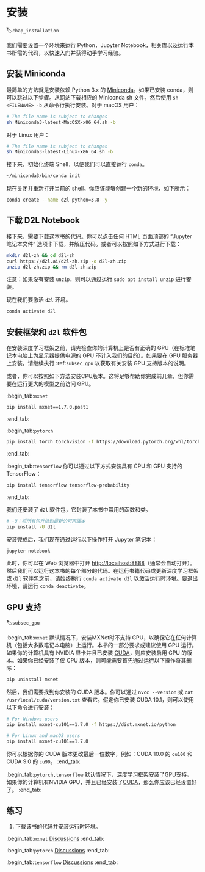 # 安装
:label:`chap_installation`

我们需要设置一个环境来运行 Python，Jupyter Notebook，相关库以及运行本书所需的代码，以快速入门并获得动手学习经验。

## 安装 Miniconda

最简单的方法就是安装依赖 Python 3.x 的 [Miniconda](https://conda.io/en/latest/miniconda.html)。如果已安装 conda，则可以跳过以下步骤。从网站下载相应的 Miniconda sh 文件，然后使用 `sh <FILENAME> -b` 从命令行执行安装。对于 macOS 用户：

```bash
# The file name is subject to changes
sh Miniconda3-latest-MacOSX-x86_64.sh -b
```

对于 Linux 用户：

```bash
# The file name is subject to changes
sh Miniconda3-latest-Linux-x86_64.sh -b
```

接下来，初始化终端 Shell，以便我们可以直接运行 `conda`。

```bash
~/miniconda3/bin/conda init
```

现在关闭并重新打开当前的 shell。你应该能够创建一个新的环境，如下所示：

```bash
conda create --name d2l python=3.8 -y
```

## 下载 D2L Notebook

接下来，需要下载这本书的代码。你可以点击任何 HTML 页面顶部的 “Jupyter 笔记本文件” 选项卡下载，并解压代码。或者可以按照如下方式进行下载：

```bash
mkdir d2l-zh && cd d2l-zh
curl https://d2l.ai/d2l-zh.zip -o d2l-zh.zip
unzip d2l-zh.zip && rm d2l-zh.zip
```

注意：如果没有安装 `unzip`，则可以通过运行 `sudo apt install unzip` 进行安装。

现在我们要激活 `d2l` 环境。

```bash
conda activate d2l
```

## 安装框架和 `d2l` 软件包

在安装深度学习框架之前，请先检查你的计算机上是否有正确的 GPU（在标准笔记本电脑上为显示器提供电源的 GPU 不计入我们的目的）。如果要在 GPU 服务器上安装，请继续执行 :ref:`subsec_gpu` 以获取有关安装 GPU 支持版本的说明。

或者，你可以按照如下方法安装CPU版本。这将足够帮助你完成前几章，但你需要在运行更大的模型之前访问 GPU。

:begin_tab:`mxnet`

```bash
pip install mxnet==1.7.0.post1
```
:end_tab:

:begin_tab:`pytorch`

```bash
pip install torch torchvision -f https://download.pytorch.org/whl/torch_stable.html
```
:end_tab:

:begin_tab:`tensorflow`
你可以通过以下方式安装具有 CPU 和 GPU 支持的 TensorFlow：

```bash
pip install tensorflow tensorflow-probability
```
:end_tab:

我们还安装了 `d2l` 软件包，它封装了本书中常用的函数和类。

```bash
# -U：将所有包升级到最新的可用版本
pip install -U d2l
```

安装完成后，我们现在通过运行以下操作打开 Jupyter 笔记本：

```bash
jupyter notebook
```

此时，你可以在 Web 浏览器中打开 <http://localhost:8888>（通常会自动打开）。然后我们可以运行这本书的每个部分的代码。在运行书籍代码或更新深度学习框架或 `d2l` 软件包之前，请始终执行 `conda activate d2l` 以激活运行时环境。要退出环境，请运行 `conda deactivate`。

## GPU 支持
:label:`subsec_gpu`

:begin_tab:`mxnet`
默认情况下，安装MXNet时不支持 GPU，以确保它在任何计算机（包括大多数笔记本电脑）上运行。本书的一部分要求或建议使用 GPU 运行。如果你的计算机具有 NVIDIA 显卡并且已安装 [CUDA](https://developer.nvidia.com/cuda-downloads)，则应安装启用 GPU 的版本。如果你已经安装了仅 CPU 版本，则可能需要首先通过运行以下操作将其删除：

```bash
pip uninstall mxnet
```


然后，我们需要找到你安装的 CUDA 版本。你可以通过 `nvcc --version` 或 `cat /usr/local/cuda/version.txt` 查看它。假定你已安装 CUDA 10.1，则可以使用以下命令进行安装：


```bash
# For Windows users
pip install mxnet-cu101==1.7.0 -f https://dist.mxnet.io/python

# For Linux and macOS users
pip install mxnet-cu101==1.7.0
```


你可以根据你的 CUDA 版本更改最后一位数字，例如：CUDA 10.0 的 `cu100` 和 CUDA 9.0 的 `cu90`。
:end_tab:

:begin_tab:`pytorch,tensorflow`
默认情况下，深度学习框架安装了GPU支持。
如果你的计算机有NVIDIA GPU，并且已经安装了[CUDA](https://developer.nvidia.com/cuda-downloads)，那么你应该已经设置好了。
:end_tab:

## 练习

1. 下载该书的代码并安装运行时环境。

:begin_tab:`mxnet`
[Discussions](https://discuss.d2l.ai/t/2082)
:end_tab:

:begin_tab:`pytorch`
[Discussions](https://discuss.d2l.ai/t/2083)
:end_tab:

:begin_tab:`tensorflow`
[Discussions](https://discuss.d2l.ai/t/2084)
:end_tab:
